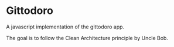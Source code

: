 # Gittodoro

A javascript implementation of the gittodoro app.

The goal is to follow the Clean Architecture principle by Uncle Bob.
